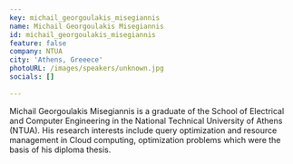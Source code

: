 ```yaml
---
key: michail_georgoulakis_misegiannis
name: Michail Georgoulakis Misegiannis
id: michail_georgoulakis_misegiannis
feature: false
company: NTUA
city: 'Athens, Greeece'
photoURL: /images/speakers/unknown.jpg
socials: []
 
---
```

Michail Georgoulakis Misegiannis is a graduate of the School of Electrical and Computer Engineering in the National Technical University of Athens (NTUA). His research interests include query optimization and resource management in Cloud computing, optimization problems which were the basis of his diploma thesis.